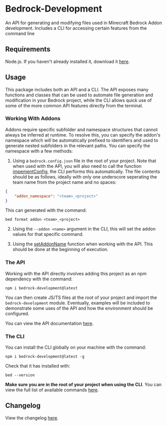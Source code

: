# Bedrock-Development

An API for generating and modifying files used in Minecraft Bedrock Addon development. Includes a CLI for accessing certain features from the command line

## Requirements

Node.js. If you haven't already installed it, download it [here](https://nodejs.org/en/).

## Usage

This package includes both an API and a CLI. The API exposes many functions and classes that can be used to automate file generation and modification in your Bedrock project, while the CLI allows quick use of some of the more common API features directly from the terminal.

### Working With Addons

Addons require specific subfolder and namespace structures that cannot always be inferred at runtime. To resolve this, you can specify the addon's namespace which will be automatically prefixed to identifiers and used to generate nested subfolders in the relevant paths. You can specify the namespace with a few methods:

1. Using a `bedrock.config.json` file in the root of your project. Note that when used with the API, you will also need to call the function [impementConfig](docs/api/modules.md#implementconfig), the CLI performs this automatically. The file contents should be as follows, ideally with only one underscore seperating the team name from the project name and no spaces:

```json
{
	"addon_namespace": "<team>_<project>"
}
```

This can generated with the command:

```
bed format addon <team>_<project>
```

2. Using the `--addon <name>` argument in the CLI, this will set the addon values for that specific command.

3. Using the [setAddonName](docs/api/modules.md#setaddonname) function when working with the API. This should be done at the beginning of execution.

### The API

Working with the API directly involves adding this project as an npm dependency with the command:

```
npm i bedrock-development@latest
```

You can then create JS/TS files at the root of your project and import the `bedrock-development` module. Eventually, examples will be included to demonstrate some uses of the API and how the environment should be configured.

You can view the API documentation [here](docs/api/modules.md).

### The CLI

You can install the CLI globally on your machine with the command:

```
npm i bedrock-development@latest -g
```

Check that it has installed with:

```
bed --version
```

**Make sure you are in the root of your project when using the CLI**. You can view the full list of available commands [here](docs/commands/commands.md).

## Changelog

View the changelog [here](docs/changelog.md).
